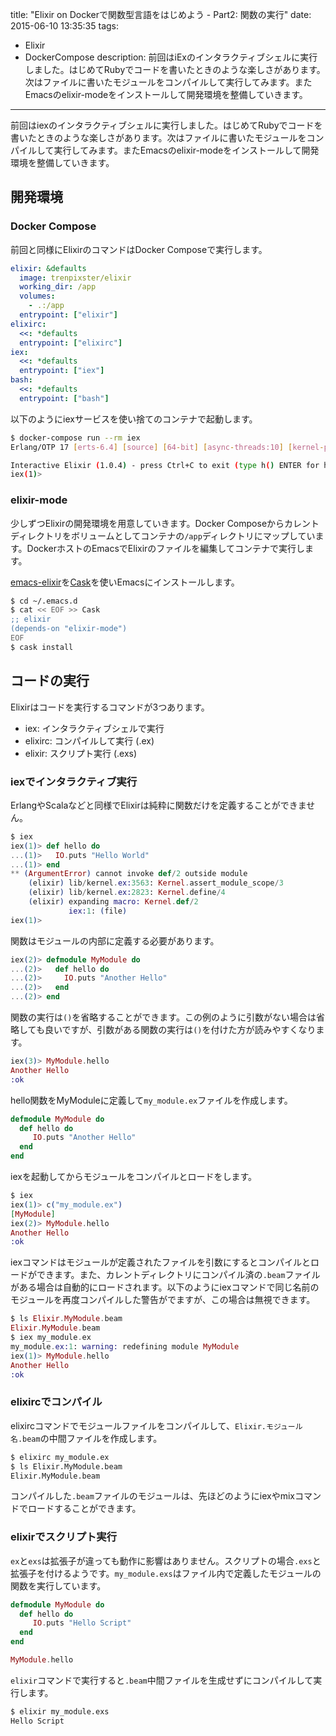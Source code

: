 title: "Elixir on Dockerで関数型言語をはじめよう - Part2: 関数の実行"
date: 2015-06-10 13:35:35
tags:
 - Elixir
 - DockerCompose
description: 前回はiExのインタラクティブシェルに実行しました。はじめてRubyでコードを書いたときのような楽しさがあります。次はファイルに書いたモジュールをコンパイルして実行してみます。またEmacsのelixir-modeをインストールして開発環境を整備していきます。
---

前回はiexのインタラクティブシェルに実行しました。はじめてRubyでコードを書いたときのような楽しさがあります。次はファイルに書いたモジュールをコンパイルして実行してみます。またEmacsのelixir-modeをインストールして開発環境を整備していきます。

## 開発環境

### Docker Compose

前回と同様にElixirのコマンドはDocker Composeで実行します。

```yml ~/elixir_apps/docker-compose.yml
elixir: &defaults
  image: trenpixster/elixir
  working_dir: /app
  volumes:
    - .:/app
  entrypoint: ["elixir"]
elixirc:
  <<: *defaults
  entrypoint: ["elixirc"]
iex:
  <<: *defaults
  entrypoint: ["iex"]
bash:
  <<: *defaults
  entrypoint: ["bash"]
```

以下のようにiexサービスを使い捨てのコンテナで起動します。

```bash
$ docker-compose run --rm iex
Erlang/OTP 17 [erts-6.4] [source] [64-bit] [async-threads:10] [kernel-poll:false]

Interactive Elixir (1.0.4) - press Ctrl+C to exit (type h() ENTER for help)
iex(1)>
```

### elixir-mode

少しずつElixirの開発環境を用意していきます。Docker Composeからカレントディレクトリをボリュームとしてコンテナの`/app`ディレクトリにマップしています。DockerホストのEmacsでElixirのファイルを編集してコンテナで実行します。

[emacs-elixir](https://github.com/elixir-lang/emacs-elixir)を[Cask](https://github.com/cask/cask)を使いEmacsにインストールします。

```bash
$ cd ~/.emacs.d
$ cat << EOF >> Cask
;; elixir
(depends-on "elixir-mode")
EOF
$ cask install
```

## コードの実行

Elixirはコードを実行するコマンドが3つあります。

* iex: インタラクティブシェルで実行
* elixirc: コンパイルして実行 (.ex)
* elixir: スクリプト実行 (.exs)


### iexでインタラクティブ実行

ErlangやScalaなどと同様でElixirは純粋に関数だけを定義することができません。

```ex
$ iex
iex(1)> def hello do
...(1)>   IO.puts "Hello World"
...(1)> end
** (ArgumentError) cannot invoke def/2 outside module
    (elixir) lib/kernel.ex:3563: Kernel.assert_module_scope/3
    (elixir) lib/kernel.ex:2823: Kernel.define/4
    (elixir) expanding macro: Kernel.def/2
             iex:1: (file)
iex(1)>
```

関数はモジュールの内部に定義する必要があります。

```ex
iex(2)> defmodule MyModule do
...(2)>   def hello do
...(2)>     IO.puts "Another Hello"
...(2)>   end
...(2)> end
```

関数の実行は`()`を省略することができます。この例のように引数がない場合は省略しても良いですが、引数がある関数の実行は`()`を付けた方が読みやすくなります。

```ex
iex(3)> MyModule.hello
Another Hello
:ok
```

hello関数をMyModuleに定義して`my_module.ex`ファイルを作成します。

```ex my_module.ex
defmodule MyModule do
  def hello do
     IO.puts "Another Hello"
  end
end
```

iexを起動してからモジュールをコンパイルとロードをします。

```ex
$ iex
iex(1)> c("my_module.ex")
[MyModule]
iex(2)> MyModule.hello
Another Hello
:ok
```

iexコマンドはモジュールが定義されたファイルを引数にするとコンパイルとロードができます。また、カレントディレクトリにコンパイル済の`.beam`ファイルがある場合は自動的にロードされます。以下のようにiexコマンドで同じ名前のモジュールを再度コンパイルした警告がでますが、この場合は無視できます。

```ex
$ ls Elixir.MyModule.beam
Elixir.MyModule.beam
$ iex my_module.ex
my_module.ex:1: warning: redefining module MyModule
iex(1)> MyModule.hello
Another Hello
:ok
```

### elixircでコンパイル

elixircコマンドでモジュールファイルをコンパイルして、`Elixir.モジュール名.beam`の中間ファイルを作成します。

```bash
$ elixirc my_module.ex
$ ls Elixir.MyModule.beam
Elixir.MyModule.beam
```

コンパイルした`.beam`ファイルのモジュールは、先ほどのようにiexやmixコマンドでロードすることができます。

### elixirでスクリプト実行

`ex`と`exs`は拡張子が違っても動作に影響はありません。スクリプトの場合`.exs`と拡張子を付けるようです。`my_module.exs`はファイル内で定義したモジュールの関数を実行しています。

```ex my_module.exs
defmodule MyModule do
  def hello do
     IO.puts "Hello Script"
  end
end

MyModule.hello
```

`elixir`コマンドで実行すると`.beam`中間ファイルを生成せずにコンパイルして実行します。

```bash
$ elixir my_module.exs
Hello Script
```
